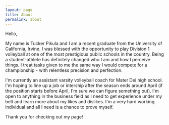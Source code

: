 ```yaml
---
layout: page
title: About
permalink: about
---
```


Hello,

  My name is Tucker Pikula and I am a recent graduate from the University of California, Irvine.  I was blessed with the opportunity to play Division 1 volleyball at one of the most prestigious public schools in the country.  Being a student-athlete has definitely changed who I am and how I perceive things.  I treat tasks given to me the same way I would compete for a championship - with relentless precision and perfection.
  
  I'm currently an assistant varsity volleyball coach for Mater Dei high school.  I'm hoping to line up a job or intership after the season ends around April (if the position starts before April, I'm sure we can figure something out).  I'm open to anything in the business field as I need to get experience under my belt and learn more about my likes and dislikes.  I'm a very hard working individual and all I need is a chance to prove myself.
  
Thank you for checking out my page!
